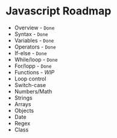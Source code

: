 # Javascript Roadmap

- Overview - `Done`
- Syntax - `Done`
- Variables - `Done`
- Operators - `Done`
- If-else - `Done`
- While/loop - `Done`
- For/lopp - `Done`
- Functions - _WIP_
- Loop control
- Switch-case
- Numbers/Math
- Strings
- Arrays
- Objects
- Date
- Regex
- Class
